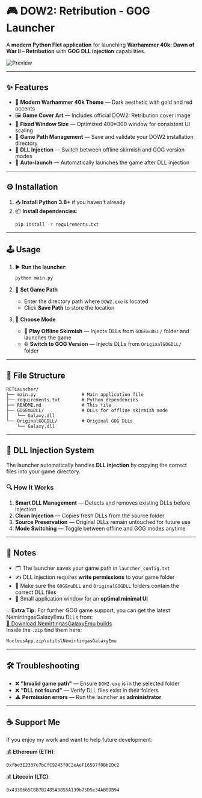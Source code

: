 # 🎮 DOW2: Retribution - GOG Launcher

A **modern Python Flet application** for launching **Warhammer 40k: Dawn of War II – Retribution** with **GOG DLL injection** capabilities.

![Preview](asset/preview.jpg)

---

## ✨ Features

- 🎨 **Modern Warhammer 40k Theme** — Dark aesthetic with gold and red accents
- 🖼 **Game Cover Art** — Includes official DOW2: Retribution cover image
- 📏 **Fixed Window Size** — Optimized 400×300 window for consistent UI scaling
- 📂 **Game Path Management** — Save and validate your DOW2 installation directory
- 🧩 **DLL Injection** — Switch between offline skirmish and GOG version modes
- 🚀 **Auto-launch** — Automatically launches the game after DLL injection

---

## ⚙️ Installation

1. 📥 **Install Python 3.8+** if you haven't already  
2. 📦 **Install dependencies**:
   ```bash
   pip install -r requirements.txt
   ```

---

## 🕹 Usage

1. ▶ **Run the launcher**:
   ```bash
   python main.py
   ```
2. 📂 **Set Game Path**
   - Enter the directory path where `DOW2.exe` is located
   - Click **Save Path** to store the location

3. 🔄 **Choose Mode**
   - 📴 **Play Offline Skirmish** — Injects DLLs from `GOGEmuDLL/` folder and launches the game
   - 🌐 **Switch to GOG Version** — Injects DLLs from `OriginalGOGDLL/` folder

---

## 📁 File Structure

```
RETLauncher/
├── main.py                 # Main application file
├── requirements.txt        # Python dependencies
├── README.md               # This file
├── GOGEmuDLL/              # DLLs for offline skirmish mode
│   └── Galaxy.dll
└── OriginalGOGDLL/         # Original GOG DLLs
    └── Galaxy.dll
```

---

## 🧩 DLL Injection System

The launcher automatically handles **DLL injection** by copying the correct files into your game directory.

### 🔍 How It Works
1. **Smart DLL Management** — Detects and removes existing DLLs before injection  
2. **Clean Injection** — Copies fresh DLLs from the source folder  
3. **Source Preservation** — Original DLLs remain untouched for future use  
4. **Mode Switching** — Toggle between offline and GOG modes anytime

---

## 📝 Notes

- 🗂 The launcher saves your game path in `launcher_config.txt`
- ✍ DLL injection requires **write permissions** to your game folder
- 📌 Make sure the `GOGEmuDLL` and `OriginalGOGDLL` folders contain the correct DLL files
- 📏 Small application window for an **optimal minimal UI**

💡 **Extra Tip:** For further GOG game support, you can get the latest NemirtingasGalaxyEmu DLLs from:  
[🔗 Download NemirtingasGalaxyEmu builds](https://github.com/SplitScreen-Me/splitscreenme-nucleus/releases)  
Inside the `.zip` find them here:
```
NucleusApp.zip\utils\NemirtingasGalaxyEmu
```

---

## 🛠 Troubleshooting

- ❌ **"Invalid game path"** — Ensure `DOW2.exe` is in the selected folder
- ❌ **"DLL not found"** — Verify DLL files exist in their folders
- ⚠ **Permission errors** — Run the launcher as **administrator**

---

## ☕ Support Me

If you enjoy my work and want to help future development:

💰 **Ethereum (ETH)**:
```
0xfbe3E2337e7bCfC9245f0C2eAeF16597f0Bb2Dc2
```

💰 **Litecoin (LTC)**:
```
0x4338665CBB7B2485A8855A139b75D5e34AB0DB94
```
